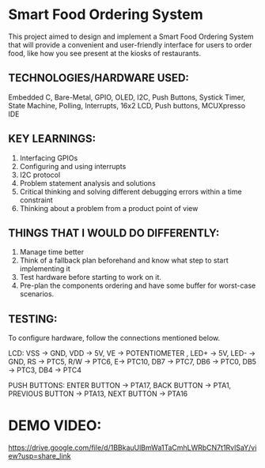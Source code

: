 # Smart Food Ordering System
This project aimed to design and implement a Smart Food Ordering System that will provide a convenient and user-friendly interface for users to order food, like how you see present at the kiosks of restaurants.

## TECHNOLOGIES/HARDWARE USED:
Embedded C, Bare-Metal, GPIO, OLED, I2C, Push Buttons, Systick Timer, State Machine, Polling, Interrupts, 16x2 LCD, Push buttons, MCUXpresso IDE

## KEY LEARNINGS:
1) Interfacing GPIOs  
2) Configuring and using interrupts 
3) I2C protocol
4) Problem statement analysis and solutions 
5) Critical thinking and solving different debugging errors within a time constraint
6) Thinking about a problem from a product point of view 

## THINGS THAT I WOULD DO DIFFERENTLY:
1) Manage time better 
2) Think of a fallback plan beforehand and know what step to start implementing it 
3) Test hardware before starting to work on it.
4) Pre-plan the components ordering and have some buffer for worst-case scenarios. 

## TESTING:
To configure hardware, follow the connections mentioned below.

LCD: 
VSS -> GND,
VDD -> 5V,
VE -> POTENTIOMETER ,
LED+ -> 5V,
LED- -> GND,
RS -> PTC5,
R/W -> PTC6,
E-> PTC10,
DB7 -> PTC7,
DB6 -> PTC0,
DB5 -> PTC3,
DB4 -> PTC4

PUSH BUTTONS:
ENTER BUTTON -> PTA17,
BACK BUTTON -> PTA1,
PREVIOUS BUTTON -> PTA13,
NEXT BUTTON -> PTA16

# DEMO VIDEO:
https://drive.google.com/file/d/1BBkauUlBmWa1TaCmhLWRbCN7t1RvlSaY/view?usp=share_link
